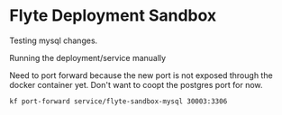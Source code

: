 # Flyte Deployment Sandbox


Testing mysql changes.

Running the deployment/service manually

Need to port forward because the new port is not exposed through the docker container yet.
Don't want to coopt the postgres port for now.
```
kf port-forward service/flyte-sandbox-mysql 30003:3306
```


